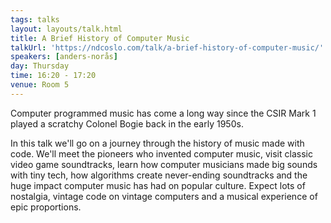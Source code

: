 ```yaml
---
tags: talks
layout: layouts/talk.html
title: A Brief History of Computer Music
talkUrl: 'https://ndcoslo.com/talk/a-brief-history-of-computer-music/'
speakers: [anders-norås]
day: Thursday
time: 16:20 - 17:20
venue: Room 5
---
```

Computer programmed music has come a long way since the CSIR Mark 1 played a scratchy Colonel Bogie back in the early 1950s.

In this talk we'll go on a journey through the history of music made with code. We'll meet the pioneers who invented computer music, visit classic video game soundtracks, learn how computer musicians made big sounds with tiny tech, how algorithms create never-ending soundtracks and the huge impact computer music has had on popular culture. Expect lots of nostalgia, vintage code on vintage computers and a musical experience of epic proportions.